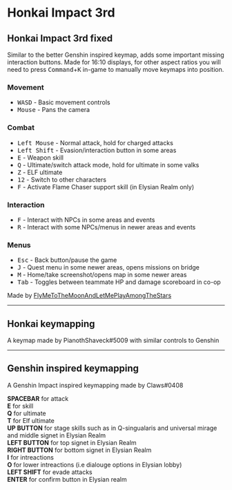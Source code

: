 # Honkai Impact 3rd

## Honkai Impact 3rd fixed
Similar to the better Genshin inspired keymap, adds some important missing interaction buttons. Made for 16:10 displays, for other aspect ratios you will need to press <kbd>Command</kbd>+<kbd>K</kbd> in-game to manually move keymaps into position. 

### Movement
- <kbd>W</kbd><kbd>A</kbd><kbd>S</kbd><kbd>D</kbd> - Basic movement controls
- <kbd>Mouse</kbd> - Pans the camera 

### Combat
- <kbd>Left Mouse</kbd> - Normal attack, hold for charged attacks
- <kbd>Left Shift</kbd> - Evasion/interaction button in some areas 
- <kbd>E</kbd> - Weapon skill
- <kbd>Q</kbd> - Ultimate/switch attack mode, hold for ultimate in some valks
- <kbd>Z</kbd> - ELF ultimate
- <kbd>1</kbd><kbd>2</kbd> - Switch to other characters 
- <kbd>F</kbd> - Activate Flame Chaser support skill (in Elysian Realm only)

### Interaction
- <kbd>F</kbd> - Interact with NPCs in some areas and events
- <kbd>R</kbd> - Interact with some NPCs/menus in newer areas and events

### Menus 
- <kbd>Esc</kbd> - Back button/pause the game
- <kbd>J</kbd> - Quest menu in some newer areas, opens missions on bridge 
- <kbd>M</kbd> - Home/take screenshot/opens map in some newer areas
- <kbd>Tab</kbd> - Toggles between teammate HP and damage scoreboard in co-op

Made by [FlyMeToTheMoonAndLetMePlayAmongTheStars](https://github.com/FlyMeToTheMoonAndLetMePlayAmongTheStars)
___

## Honkai keymapping
A keymap made by PianothShaveck#5009 with similar controls to Genshin
___

## Genshin inspired keymapping
A Genshin Impact inspired keymapping made by Claws#0408

**SPACEBAR** for attack  
**E** for skill  
**Q** for ultimate  
**T** for Elf ultimate  
**UP BUTTON** for stage skills such as in Q-singualaris and universal mirage and middle signet in Elysian Realm  
**LEFT BUTTON** for top signet in Elysian Realm  
**RIGHT BUTTON** for bottom signet in Elysian Realm  
**I** for intreactions  
**O** for lower intreactions (i.e dialouge options in Elysian lobby)  
**LEFT SHIFT** for evade attacks  
**ENTER** for confirm button in Elysian realm  
